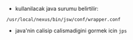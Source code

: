 * kullanilacak java surumu belirtilir:
```
/usr/local/nexus/bin/jsw/conf/wrapper.conf
```

* java'nin calisip calismadigini gormek icin `jps`

